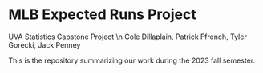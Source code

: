 # MLB Expected Runs Project

UVA Statistics Capstone Project \n
Cole Dillaplain, Patrick Ffrench, Tyler Gorecki, Jack Penney

This is the repository summarizing our work during the 2023 fall semester. 
